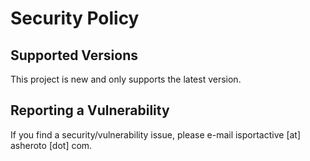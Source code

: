 # Security Policy

## Supported Versions

This project is new and only supports the latest version.

## Reporting a Vulnerability

If you find a security/vulnerability issue, please e-mail isportactive [at] asheroto [dot] com.